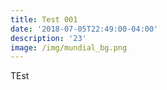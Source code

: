 ```yaml
---
title: Test 001
date: '2018-07-05T22:49:00-04:00'
description: '23'
image: /img/mundial_bg.png
---
```

TEst
